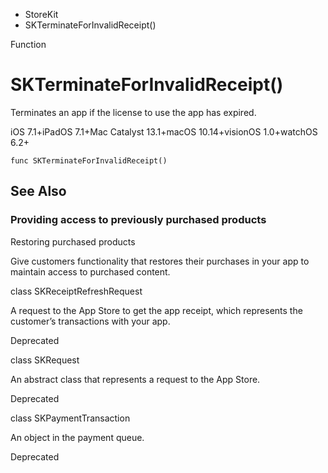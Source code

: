 

- StoreKit
-  SKTerminateForInvalidReceipt() 

Function

# SKTerminateForInvalidReceipt()

Terminates an app if the license to use the app has expired.

iOS 7.1+iPadOS 7.1+Mac Catalyst 13.1+macOS 10.14+visionOS 1.0+watchOS 6.2+

``` source
func SKTerminateForInvalidReceipt()
```

## See Also

### Providing access to previously purchased products

Restoring purchased products

Give customers functionality that restores their purchases in your app to maintain access to purchased content.

class SKReceiptRefreshRequest

A request to the App Store to get the app receipt, which represents the customer’s transactions with your app.

Deprecated

class SKRequest

An abstract class that represents a request to the App Store.

Deprecated

class SKPaymentTransaction

An object in the payment queue.

Deprecated

